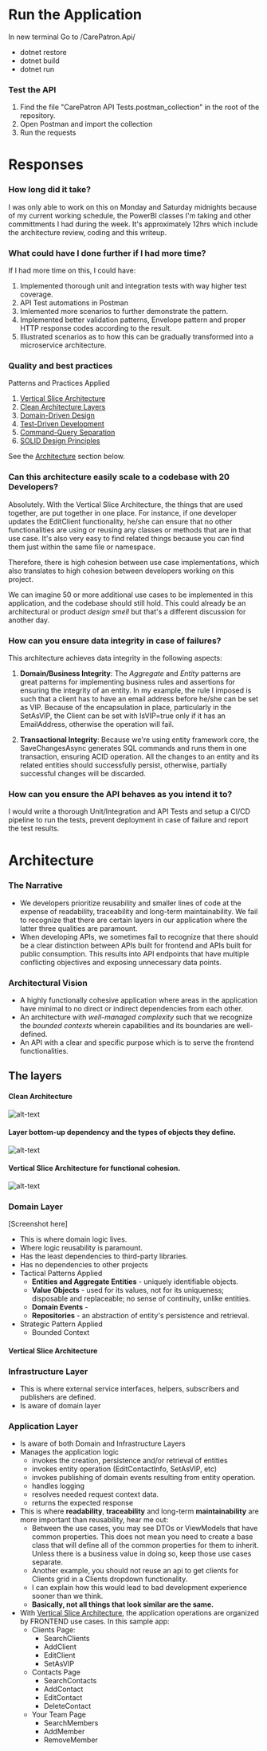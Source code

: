 # Run the Application
In new terminal Go to /CarePatron.Api/
- dotnet restore
- dotnet build
- dotnet run

### Test the API
1. Find the file "CarePatron API Tests.postman_collection" in the root of the repository.
2. Open Postman and import the collection
2. Run the requests

# Responses

### How long did it take? 
I was only able to work on this on Monday and Saturday midnights because of my current working schedule, the PowerBI classes I'm taking and other committments I had during the week. It's approximately 12hrs which include the architecture review, coding and this writeup.

### What could have I done further if I had more time?

If I had more time on this, I could have:
1. Implemented thorough unit and integration tests with way higher test coverage.
2. API Test automations in Postman
3. Imlemented more scenarios to further demonstrate the pattern.
5. Implemented better validation patterns, Envelope pattern and proper HTTP response codes according to the result.
6. Illustrated scenarios as to how this can be gradually transformed into a microservice architecture.

### Quality and best practices
Patterns and Practices Applied
1. [Vertical Slice Architecture](https://www.jimmybogard.com/vertical-slice-architecture/)
2. [Clean Architecture Layers](https://blog.cleancoder.com/uncle-bob/2012/08/13/the-clean-architecture.html)
3. [Domain-Driven Design](https://martinfowler.com/bliki/DomainDrivenDesign.html)
4. [Test-Driven Development](https://www.geeksforgeeks.org/test-driven-development-tdd/)
5. [Command-Query Separation](https://khalilstemmler.com/articles/oop-design-principles/command-query-separation/)
6. [SOLID Design Principles](https://principles.design/examples/solid-design-principles)

See the [Architecture](#Architecture) section below.

### Can this architecture easily scale to a codebase with 20 Developers?
Absolutely. With the Vertical Slice Architecture, the things that are used together, are put together in one place. For instance, if one developer updates the EditClient functionality, he/she can ensure that no other functionalities are using or reusing any classes or methods that are in that use case. It's also very easy to find related things because you can find them just within the same file or namespace.

Therefore, there is high cohesion between use case implementations, which also translates to high cohesion between developers working on this project.

We can imagine 50 or more additional use cases to be implemented in this application, and the codebase should still hold. This could already be an architectural or product *design  smell* but that's a different discussion for another day.


### How can you ensure data integrity in case of failures?
This architecture achieves data integrity in the following aspects:

1. **Domain/Business Integrity**: The *Aggregate* and *Entity* patterns are great patterns for implementing business rules and assertions for ensuring the integrity of an entity. In my example, the rule I imposed is such that a client has to have an email address before he/she can be set as VIP. Because of the encapsulation in place, particularly in the SetAsVIP, the Client can be set with IsVIP=true only if it has an EmailAddress, otherwise the operation will fail.

2. **Transactional Integrity**: Because we're using entity framework core, the SaveChangesAsync generates SQL commands and runs them in one transaction, ensuring ACID operation. All the changes to an entity and its related entities should successfully persist, otherwise, partially successful changes will be discarded.

### How can you ensure the API behaves as you intend it to?
I would write a thorough Unit/Integration and API Tests and setup a CI/CD pipeline to run the tests, prevent deployment in case of failure and report the test results.

# Architecture

### The Narrative
- We developers prioritize reusability and smaller lines of code at the expense of readability, traceability and long-term maintainability. We fail to recognize that there are certain layers in our application where the latter three qualities are paramount.
- When developing APIs, we sometimes fail to recognize that there should be a clear distinction between APIs built for frontend and APIs built for public consumption. This results into API endpoints that have multiple conflicting objectives and exposing unnecessary data points.

### Architectural Vision
- A highly functionally cohesive application where areas in the application have minimal to no direct or indirect dependencies from each other.
- An architecture with *well-managed complexity* such that we recognize the *bounded contexts* wherein capabilities and its boundaries are well-defined.
- An API with a clear and specific purpose which is to serve the frontend functionalities.

## The layers

#### Clean Architecture
![alt-text](./README/clean-arch.png)

#### Layer bottom-up dependency and the types of objects they define.
![alt-text](./README/Layers.png)

#### Vertical Slice Architecture for functional cohesion.
![alt-text](./README/cm-layers.png)

### Domain Layer

[Screenshot here]

- This is where domain logic lives.
- Where logic reusability is paramount.
- Has the least dependencies to third-party libraries.
- Has no dependencies to other projects
- Tactical Patterns Applied
    - **Entities and Aggregate Entities** - uniquely identifiable objects.
    - **Value Objects** - used for its values, not for its uniqueness; disposable and replaceable; no sense of continuity, unlike entities.
    - **Domain Events** - 
    - **Repositories** - an abstraction of entity's persistence and retrieval.
- Strategic Pattern Applied
    - Bounded Context

#### Vertical Slice Architecture


### Infrastructure Layer
- This is where external service interfaces, helpers, subscribers and publishers are defined.
- Is aware of domain layer

### Application Layer
- Is aware of both Domain and Infrastructure Layers
- Manages the application logic
    - invokes the creation, persistence and/or retrieval of entities
    - invokes entity operation (EditContactInfo, SetAsVIP, etc)
    - invokes publishing of domain events resulting from entity operation.
    - handles logging
    - resolves needed request context data.
    - returns the expected response
- This is where **readability**, **traceability** and long-term **maintainability** are more important than reusability, hear me out:
    - Between the use cases, you may see DTOs or ViewModels that have common properties. This does not mean you need to create a base class that will define all of the common properties for them to inherit. Unless there is a business value in doing so, keep those use cases separate.
    - Another example, you should not reuse an api to get clients for Clients grid in a Clients dropdown functionality.
    - I can explain how this would lead to bad development experience sooner than we think.
    - **Basically, not all things that look similar are the same.**
- With [Vertical Slice Architecture](https://www.jimmybogard.com/vertical-slice-architecture/), the application operations are organized by FRONTEND use cases. In this sample app:
    - Clients Page:
        -  SearchClients
        -  AddClient
        -  EditClient
        -  SetAsVIP
    -  Contacts Page
        - SearchContacts
        - AddContact
        - EditContact
        - DeleteContact
    - Your Team Page
        - SearchMembers
        - AddMember
        - RemoveMember
